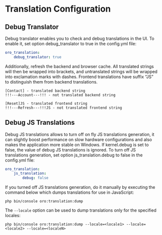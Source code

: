 # Translation Configuration

## Debug Translator

Debug translator enables you to check and debug translations in the UI. To enable it, set option debug_translator to true in the config.yml file:

```yaml
oro_translation:
    debug_translator: true
```

Additionally, refresh the backend and browser cache. All translated strings will then be wrapped into
brackets, and untranslated strings will be wrapped into exclamation marks with dashes. Frontend translations
have suffix “JS” to distinguish them from backend translations.

```none
[Contact] - translated backend string
!!!---Account---!!! - not translated backend string

[Reset]JS - translated frontend string
!!!---Refresh---!!!JS - not translated frontend string
```

## Debug JS Translations

Debug JS translations allows to turn off on fly JS translations generation, it can
slightly boost performance on slow hardware configurations and also makes the application more
stable on Windows. If kernel.debug is set to false, the value of debug JS translations
is ignored. To turn off JS translations generation, set option js_translation.debug to false in the config.yml file:

```yaml
oro_translation:
    js_translation:
        debug: false
```

If you turned off JS translations generation, do it manually by executing the command below which dumps translations for use in JavaScript:

```none
php bin/console oro:translation:dump
```

The `--locale` option can be used to dump translations only for the specified locales:

```none
php bin/console oro:translation:dump --locale=<locale1> --locale=<locale2> --locale=<localeN>
```

